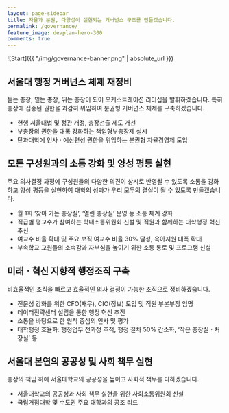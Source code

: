 ```yaml
---
layout: page-sidebar
title: 자율과 분권, 다양성이 실현되는 거버넌스 구조를 만들겠습니다.
permalink: /governance/
feature_image: devplan-hero-300
comments: true
---
```


![Start]({{ "/img/governance-banner.png" | absolute_url }})

## 서울대 행정 거버넌스 체제 재정비
듣는 총장, 믿는 총장, 뛰는 총장이 되어 오케스트레이션 리더십을 발휘하겠습니다. 특히 총장에 집중된 권한을 과감히 위임하여 분권형 거버넌스 체제를 구축하겠습니다.  
* 현행 서울대법 및 정관 개정, 총장선출 제도 개선
* 부총장의 권한을 대폭 강화하는 책임형부총장제 실시
* 단과대학에 인사ㆍ예산편성 권한을 위임하는 분권형 자율경영제 도입

## 모든 구성원과의 소통 강화 및 양성 평등 실현   
주요 의사결정 과정에 구성원들의 다양한 의견이 상시로 반영될 수 있도록 소통을 강화하고 양성 평등을 실현하여 대학의 성과가 우리 모두의 결실이 될 수 있도록 만들겠습니다.
* 월 1회 ‘찾아 가는 총장실’, ‘열린 총장실’ 운영 등 소통 체계 강화
* 직급별 평교수가 참여하는 학내소통위원회 신설 및 직원과 함께하는 대학행정 혁신 추진
* 여교수 비율 확대 및 주요 보직 여교수 비율 30% 달성, 육아지원 대폭 확대
* 부속학교 교원들의 소속감과 자부심을 높이기 위한 소통 통로 및 프로그램 신설

## 미래ㆍ혁신 지향적 행정조직 구축
비효율적인 조직을 빠르고 효율적인 의사 결정이 가능한 조직으로 정비하겠습니다.
* 전문성 강화를 위한 CFO(재무), CIO(정보) 도입 및 직원 부본부장 임명
* 데이터전략센터 설립을 통한 행정 혁신 추진
* 소통을 바탕으로 한 원칙 중심의 인사 및 평가
* 대학행정 효율화: 행정업무 전과정 추적, 행정 절차 50% 간소화, ‘작은 총장실ㆍ처장실’ 등

## 서울대 본연의 공공성 및 사회 책무 실현
총장의 책임 하에 서울대학교의 공공성을 높이고 사회적 책무를 다하겠습니다.
* 서울대학교의 공공성과 사회 책무 실현을 위한 사회소통위원회 신설
* 국립거점대학 및 수도권 주요 대학과의 공조 리드
